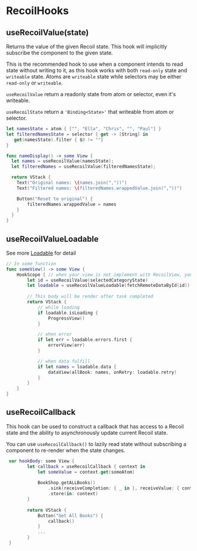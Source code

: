 # RecoilHooks

## useRecoilValue(state)

Returns the value of the given Recoil state. This hook will implicitly subscribe the component to the given state. 

This is the recommended hook to use when a component intends to read state without writing to it, as this hook works with both `read-only` state and `writeable` state. Atoms are `writeable` state while selectors may be either `read-only` or `writeable`. 

`useRecoilValue` return a readonly state from atom or selector, even it's writeable.

`useRecoilState` return a `'Binding<State>'` that writeable from atom or selector.


```swift
let namesState = atom { ["", "Ella", "Chris", "", "Paul"] }
let filteredNamesState = selector { get -> [String] in
   get(namesState).filter { $0 != ""}
}

func nameDisplay() -> some View {
  let names = useRecoilValue(namesState);
  let filteredNames = useRecoilValue(filteredNamesState);

  return VStack {
    Text("Original names: \(names.join(","))")
    Text("Filtered names: \(filteredNames.wrappedValue.join(","))")

    Button("Reset to original") {
        filteredNames.wrappedValue = names
    }
  }
}
```

## useRecoilValueLoadable

See more [Loadable](Loadable.md) for detail

```swift
// In some function
func someView() -> some View {
    HookScope { // when your view is not implement with RecoilView, you have to use `HookScope`
        let id = useRecoilValue(selectedCategoryState)
        let loadable = useRecoilValueLoadable(fetchRemoteDataById(id))
        
        // This body will be render after task completed
        return VStack {
            // while loading
            if loadable.isLoading {
                ProgressView()
            }

            // when error
            if let err = loadable.errors.first {
                errorView(err)
            }

            // when data fulfill
            if let names = loadable.data {
                dataView(allBook: names, onRetry: loadable.retry)
            }
        }
    }
}
```

## useRecoilCallback

This hook can be used to construct a callback that has access to a Recoil state and the ability to asynchronously update current Recoil state.

You can use `useRecoilCallback()` to lazily read state without subscribing a component to re-render when the state changes.

```swift
 var hookBody: some View {
        let callback = useRecoilCallback { context in
            let someValue = context.get(someAtom)
            
            BookShop.getALLBooks()
                .sink(receiveCompletion: { _ in }, receiveValue: { context.set(BookShop.allBookStore, $0) })
                .store(in: context)
        }
        
        return VStack {
            Button("Get All Books") {
                callback()
            }
            ...
        }
 }
```
